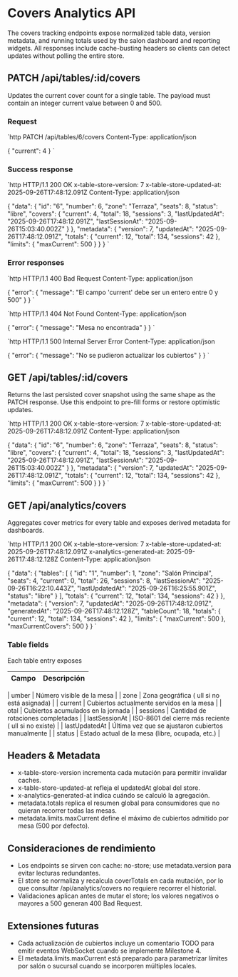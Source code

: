 ﻿# Covers Analytics API

The covers tracking endpoints expose normalized table data, version metadata, and running totals used by the salon dashboard and reporting widgets. All responses include cache-busting headers so clients can detect updates without polling the entire store.

## PATCH /api/tables/:id/covers

Updates the current cover count for a single table. The payload must contain an integer current value between 0 and 500.

### Request

`http
PATCH /api/tables/6/covers
Content-Type: application/json

{
  "current": 4
}
`

### Success response

`http
HTTP/1.1 200 OK
x-table-store-version: 7
x-table-store-updated-at: 2025-09-26T17:48:12.091Z
Content-Type: application/json

{
  "data": {
    "id": "6",
    "number": 6,
    "zone": "Terraza",
    "seats": 8,
    "status": "libre",
    "covers": {
      "current": 4,
      "total": 18,
      "sessions": 3,
      "lastUpdatedAt": "2025-09-26T17:48:12.091Z",
      "lastSessionAt": "2025-09-26T15:03:40.002Z"
    }
  },
  "metadata": {
    "version": 7,
    "updatedAt": "2025-09-26T17:48:12.091Z",
    "totals": {
      "current": 12,
      "total": 134,
      "sessions": 42
    },
    "limits": {
      "maxCurrent": 500
    }
  }
}
`

### Error responses

`http
HTTP/1.1 400 Bad Request
Content-Type: application/json

{
  "error": { "message": "El campo 'current' debe ser un entero entre 0 y 500" }
}
`

`http
HTTP/1.1 404 Not Found
Content-Type: application/json

{
  "error": { "message": "Mesa no encontrada" }
}
`

`http
HTTP/1.1 500 Internal Server Error
Content-Type: application/json

{
  "error": { "message": "No se pudieron actualizar los cubiertos" }
}
`

## GET /api/tables/:id/covers

Returns the last persisted cover snapshot using the same shape as the PATCH response. Use this endpoint to pre-fill forms or restore optimistic updates.

`http
HTTP/1.1 200 OK
x-table-store-version: 7
x-table-store-updated-at: 2025-09-26T17:48:12.091Z
Content-Type: application/json

{
  "data": {
    "id": "6",
    "number": 6,
    "zone": "Terraza",
    "seats": 8,
    "status": "libre",
    "covers": {
      "current": 4,
      "total": 18,
      "sessions": 3,
      "lastUpdatedAt": "2025-09-26T17:48:12.091Z",
      "lastSessionAt": "2025-09-26T15:03:40.002Z"
    }
  },
  "metadata": {
    "version": 7,
    "updatedAt": "2025-09-26T17:48:12.091Z",
    "totals": {
      "current": 12,
      "total": 134,
      "sessions": 42
    },
    "limits": {
      "maxCurrent": 500
    }
  }
}
`

## GET /api/analytics/covers

Aggregates cover metrics for every table and exposes derived metadata for dashboards.

`http
HTTP/1.1 200 OK
x-table-store-version: 7
x-table-store-updated-at: 2025-09-26T17:48:12.091Z
x-analytics-generated-at: 2025-09-26T17:48:12.128Z
Content-Type: application/json

{
  "data": {
    "tables": [
      {
        "id": "1",
        "number": 1,
        "zone": "Salón Principal",
        "seats": 4,
        "current": 0,
        "total": 26,
        "sessions": 8,
        "lastSessionAt": "2025-09-26T16:22:10.443Z",
        "lastUpdatedAt": "2025-09-26T16:25:55.901Z",
        "status": "libre"
      }
    ],
    "totals": {
      "current": 12,
      "total": 134,
      "sessions": 42
    }
  },
  "metadata": {
    "version": 7,
    "updatedAt": "2025-09-26T17:48:12.091Z",
    "generatedAt": "2025-09-26T17:48:12.128Z",
    "tableCount": 18,
    "totals": {
      "current": 12,
      "total": 134,
      "sessions": 42
    },
    "limits": {
      "maxCurrent": 500
    },
    "maxCurrentCovers": 500
  }
}
`

### Table fields

Each table entry exposes

| Campo            | Descripción                                                |
| ---------------- | ---------------------------------------------------------- |
| 
umber         | Número visible de la mesa                                  |
| zone           | Zona geográfica (
ull si no está asignada)               |
| current        | Cubiertos actualmente servidos en la mesa                  |
| 	otal          | Cubiertos acumulados en la jornada                         |
| sessions       | Cantidad de rotaciones completadas                         |
| lastSessionAt  | ISO-8601 del cierre más reciente (
ull si no existe)     |
| lastUpdatedAt  | Última vez que se ajustaron cubiertos manualmente          |
| status         | Estado actual de la mesa (libre, ocupada, etc.)        |

## Headers & Metadata

- x-table-store-version incrementa cada mutación para permitir invalidar caches.
- x-table-store-updated-at refleja el updatedAt global del store.
- x-analytics-generated-at indica cuándo se calculó la agregación.
- metadata.totals replica el resumen global para consumidores que no quieran recorrer todas las mesas.
- metadata.limits.maxCurrent define el máximo de cubiertos admitido por mesa (500 por defecto).

## Consideraciones de rendimiento

- Los endpoints se sirven con cache: no-store; use metadata.version para evitar lecturas redundantes.
- El store se normaliza y recalcula coverTotals en cada mutación, por lo que consultar /api/analytics/covers no requiere recorrer el historial.
- Validaciones aplican antes de mutar el store; los valores negativos o mayores a 500 generan 400 Bad Request.

## Extensiones futuras

- Cada actualización de cubiertos incluye un comentario TODO para emitir eventos WebSocket cuando se implemente Milestone 4.
- El metadata.limits.maxCurrent está preparado para parametrizar límites por salón o sucursal cuando se incorporen múltiples locales.